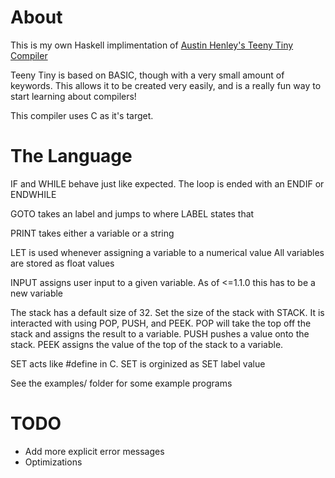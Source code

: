 # About

This is my own Haskell implimentation of [Austin Henley's Teeny Tiny Compiler](https://austinhenley.com/blog/teenytinycompiler1.html)

Teeny Tiny is based on BASIC, though with a very small amount of keywords. This allows it to be created very easily, and is a really fun way to start learning about compilers!

This compiler uses C as it's target.

# The Language

IF and WHILE behave just like expected. The loop is ended with an ENDIF or ENDWHILE

GOTO takes an label and jumps to where LABEL states that

PRINT takes either a variable or a string

LET is used whenever assigning a variable to a numerical value
All variables are stored as float values

INPUT assigns user input to a given variable. As of <=1.1.0 this has to be a new variable

The stack has a default size of 32. Set the size of the stack with STACK. It is interacted with using POP, PUSH, and PEEK. POP will take the top off the stack and assigns the result to a variable. PUSH pushes a value onto the stack. PEEK assigns the value of the top of the stack to a variable.

SET acts like #define in C. SET is orginized as SET label value

See the examples/ folder for some example programs

# TODO

- Add more explicit error messages
- Optimizations
